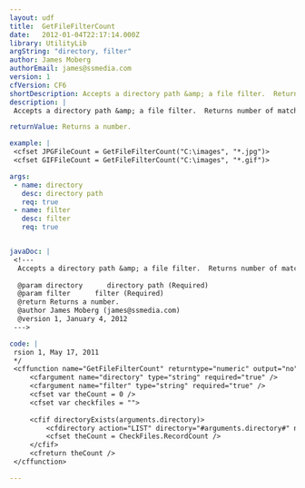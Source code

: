 ```yaml
---
layout: udf
title:  GetFileFilterCount
date:   2012-01-04T22:17:14.000Z
library: UtilityLib
argString: "directory, filter"
author: James Moberg
authorEmail: james@ssmedia.com
version: 1
cfVersion: CF6
shortDescription: Accepts a directory path &amp; a file filter.  Returns number of matching files.
description: |
 Accepts a directory path &amp; a file filter.  Returns number of matching files.

returnValue: Returns a number.

example: |
 <cfset JPGFileCount = GetFileFilterCount("C:\images", "*.jpg")>
 <cfset GIFFileCount = GetFileFilterCount("C:\images", "*.gif")>

args:
 - name: directory
   desc: directory path
   req: true
 - name: filter
   desc: filter
   req: true


javaDoc: |
 <!---
  Accepts a directory path &amp; a file filter.  Returns number of matching files.
  
  @param directory      directory path (Required)
  @param filter      filter (Required)
  @return Returns a number. 
  @author James Moberg (james@ssmedia.com) 
  @version 1, January 4, 2012 
 --->

code: |
 rsion 1, May 17, 2011
 */
 <cffunction name="GetFileFilterCount" returntype="numeric" output="no">
     <cfargument name="directory" type="string" required="true" />
     <cfargument name="filter" type="string" required="true" />
     <cfset var theCount = 0 />
     <cfset var checkfiles = "">
 
     <cfif directoryExists(arguments.directory)>
         <cfdirectory action="LIST" directory="#arguments.directory#" name="CheckFiles" filter="#arguments.filter#" type="file" listinfo="name">
         <cfset theCount = CheckFiles.RecordCount />
     </cfif>
     <cfreturn theCount />
 </cffunction>

---
```


